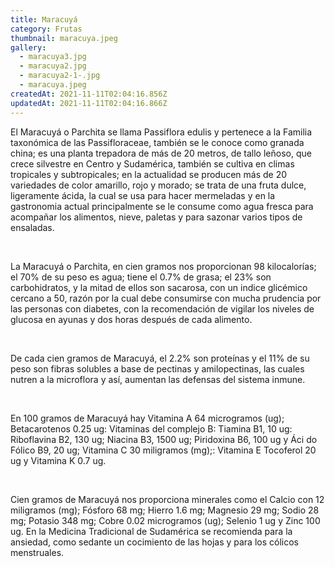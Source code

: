 ```yaml
---
title: Maracuyá
category: Frutas
thumbnail: maracuya.jpeg
gallery:
  - maracuya3.jpg
  - maracuya2.jpg
  - maracuya2-1-.jpg
  - maracuya.jpeg
createdAt: 2021-11-11T02:04:16.856Z
updatedAt: 2021-11-11T02:04:16.866Z
---
```

El Maracuyá o Parchita se llama Passiflora edulis y pertenece a la Familia taxonómica de las Passifloraceae, también se le conoce como granada china; es una planta trepadora de más de 20 metros, de tallo leñoso, que crece silvestre en Centro y Sudamérica, también se cultiva en climas tropicales y subtropicales; en la actualidad se producen más de 20 variedades de color amarillo, rojo y morado; se trata de una fruta dulce, ligeramente ácida, la cual se usa para hacer mermeladas y en la gastronomia actual principalmente se le consume como agua fresca para acompañar los alimentos, nieve, paletas y para sazonar varios tipos de ensaladas.

<br/>

La Maracuyá o Parchita, en cien gramos nos proporcionan 98 kilocalorías; el 70% de su peso es agua; tiene el 0.7% de grasa; el 23% son carbohidratos, y la mitad de ellos son sacarosa, con un indice glicémico cercano a 50, razón por la cual debe consumirse con mucha prudencia por las personas con diabetes, con la recomendación de vigilar los niveles de glucosa en ayunas y dos horas después de cada alimento.

<br/>

De cada cien gramos de Maracuyá, el 2.2% son proteínas y el 11% de su peso son fibras solubles a base de pectinas y amilopectinas, las cuales nutren a la microflora y así, aumentan las defensas del sistema inmune.

<br/>

En 100 gramos de Maracuyá hay Vitamina A 64 microgramos (ug); Betacarotenos 0.25 ug: Vitaminas del complejo B: Tiamina B1, 10 ug: Riboflavina B2, 130 ug; Niacina B3, 1500 ug; Piridoxina B6, 100 ug y Áci do Fólico B9, 20 ug; Vitamina C 30 miligramos (mg);: Vitamina E Tocoferol 20 ug y Vitamina K 0.7 ug.

<br/>

Cien gramos de Maracuyá nos proporciona minerales como el Calcio con 12 miligramos (mg); Fósforo 68 mg; Hierro 1.6 mg; Magnesio 29 mg; Sodio 28 mg; Potasio 348 mg; Cobre 0.02 microgramos (ug); Selenio 1 ug y Zinc 100 ug. En la Medicina Tradicional de Sudamérica se recomienda para la ansiedad, como sedante un cocimiento de las hojas y para los cólicos menstruales.
